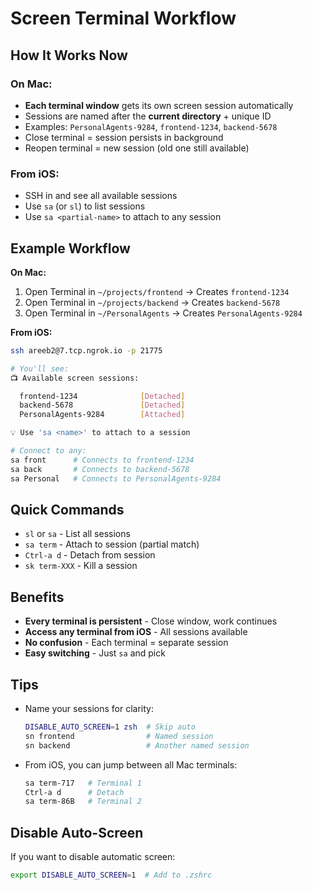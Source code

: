 # Screen Terminal Workflow

## How It Works Now

### On Mac:
- **Each terminal window** gets its own screen session automatically
- Sessions are named after the **current directory** + unique ID
- Examples: `PersonalAgents-9284`, `frontend-1234`, `backend-5678`
- Close terminal = session persists in background
- Reopen terminal = new session (old one still available)

### From iOS:
- SSH in and see all available sessions
- Use `sa` (or `sl`) to list sessions
- Use `sa <partial-name>` to attach to any session

## Example Workflow

**On Mac:**
1. Open Terminal in `~/projects/frontend` → Creates `frontend-1234`
2. Open Terminal in `~/projects/backend` → Creates `backend-5678`  
3. Open Terminal in `~/PersonalAgents` → Creates `PersonalAgents-9284`

**From iOS:**
```bash
ssh areeb2@7.tcp.ngrok.io -p 21775

# You'll see:
📺 Available screen sessions:

  frontend-1234              [Detached]
  backend-5678               [Detached]
  PersonalAgents-9284        [Attached]

💡 Use 'sa <name>' to attach to a session

# Connect to any:
sa front      # Connects to frontend-1234
sa back       # Connects to backend-5678
sa Personal   # Connects to PersonalAgents-9284
```

## Quick Commands

- `sl` or `sa` - List all sessions
- `sa term` - Attach to session (partial match)
- `Ctrl-a d` - Detach from session
- `sk term-XXX` - Kill a session

## Benefits

- **Every terminal is persistent** - Close window, work continues
- **Access any terminal from iOS** - All sessions available
- **No confusion** - Each terminal = separate session
- **Easy switching** - Just `sa` and pick

## Tips

- Name your sessions for clarity:
  ```bash
  DISABLE_AUTO_SCREEN=1 zsh  # Skip auto
  sn frontend                # Named session
  sn backend                 # Another named session
  ```

- From iOS, you can jump between all Mac terminals:
  ```bash
  sa term-717   # Terminal 1
  Ctrl-a d      # Detach
  sa term-86B   # Terminal 2
  ```

## Disable Auto-Screen

If you want to disable automatic screen:
```bash
export DISABLE_AUTO_SCREEN=1  # Add to .zshrc
```